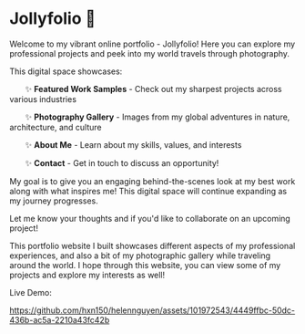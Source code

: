 # Jollyfolio 💼

Welcome to my vibrant online portfolio - Jollyfolio! Here you can explore my professional projects and peek into my world travels through photography.

This digital space showcases:

&nbsp;&nbsp;&nbsp;&nbsp;&nbsp;&nbsp; ✨ **Featured Work Samples** - Check out my sharpest projects across various industries

&nbsp;&nbsp;&nbsp;&nbsp;&nbsp;&nbsp; ✨ **Photography Gallery** - Images from my global adventures in nature, architecture, and culture

&nbsp;&nbsp;&nbsp;&nbsp;&nbsp;&nbsp; ✨ **About Me** - Learn about my skills, values, and interests

&nbsp;&nbsp;&nbsp;&nbsp;&nbsp;&nbsp; ✨ **Contact** - Get in touch to discuss an opportunity!

My goal is to give you an engaging behind-the-scenes look at my best work along with what inspires me! This digital space will continue expanding as my journey progresses.

Let me know your thoughts and if you'd like to collaborate on an upcoming project!

This portfolio website I built showcases different aspects of my professional experiences, and also a bit of my photographic gallery while traveling around the world. I hope through this website, you can view some of my projects and explore my interests as well!

Live Demo: 

https://github.com/hxn150/helennguyen/assets/101972543/4449ffbc-50dc-436b-ac5a-2210a43fc42b

